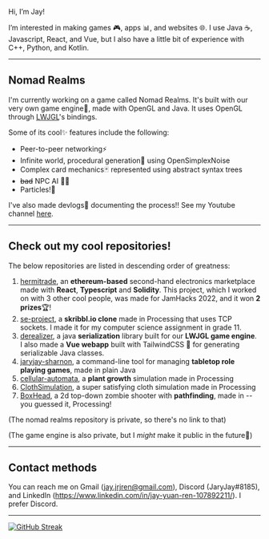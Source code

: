 Hi, I’m Jay!

I’m interested in making games 🎮, apps 📊, and websites 🌐.
I use Java ☕, Javascript, React, and Vue, but I also have a little bit of experience with C++, Python, and Kotlin.

---
## Nomad Realms

I'm currently working on a game called Nomad Realms. It's built with our very own game engine🎉, made with OpenGL and Java. It uses OpenGL through [LWJGL](https://www.lwjgl.org/)'s bindings.

Some of its cool✨ features include the following:
  
- Peer-to-peer networking⚡
- Infinite world, procedural generation🌳 using OpenSimplexNoise
- Complex card mechanics🃏 represented using abstract syntax trees
- ~~bad~~ NPC AI 🧙‍♂️
- Particles!🎉

I've also made devlogs📸 documenting the process!! See my Youtube channel [here](https://www.youtube.com/channel/UCodzqwvceoV2e9a_Nh8Zu1g).

---

## Check out my cool repositories!
The below repositories are listed in descending order of greatness:

1. [hermitrade](https://github.com/Dissonant101/hermitrade), an **ethereum-based** second-hand electronics marketplace made with **React**, **Typescript** and **Solidity**. This project, which I worked on with 3 other cool people, was made for JamHacks 2022, and it won **2 prizes**🏆!
2. [se-project](../../../se-project), a **skribbl.io clone** made in Processing that uses TCP sockets. I made it for my computer science assignment in grade 11.
3. [derealizer](https://github.com/virtual-cardboard/derealizer), a java **serialization** library built for our **LWJGL game engine**. I also made a **Vue webapp** built with TailwindCSS 🍃 for generating serializable Java classes.
4. [jaryjay-sharnon](../../../jaryjay-sharnon), a command-line tool for managing **tabletop role playing games**, made in plain Java
5. [cellular-automata](../../../cellular-automata), a **plant growth** simulation made in Processing
6. [ClothSimulation](../../../ClothSimulation), a super satisfying cloth simulation made in Processing
7. [BoxHead](../../../BoxHead), a 2d top-down zombie shooter with **pathfinding**, made in -- you guessed it, Processing!

(The nomad realms repository is private, so there's no link to that)

(The game engine is also private, but I *might* make it public in the future🤞)

---

## Contact methods

You can reach me on Gmail (jay.jrjren@gmail.com), Discord (JaryJay#8185), and LinkedIn (https://www.linkedin.com/in/jay-yuan-ren-107892211/). I prefer Discord.

---

[![GitHub Streak](https://github-readme-streak-stats.herokuapp.com/?user=jaryjay&theme=tokyonight)](https://git.io/streak-stats)
